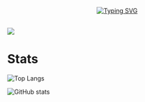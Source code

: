 <p align="center"><a href="https://git.io/typing-svg"><img src="https://readme-typing-svg.demolab.com?font=Fira+Code&weight=600&size=70&duration=3000&pause=1000&color=2C99F7C1&center=true&vCenter=true&width=900&lines=Hello+World;I'm+Super!" alt="Typing SVG" /></a></p>
<br>

<img src="https://komarev.com/ghpvc/?username=Super1115">

# Stats
![Top Langs](https://github-readme-stats.vercel.app/api/top-langs/?username=Super1115&layout=compact)

![GitHub stats](https://github-readme-stats.vercel.app/api?username=Super1115&show_icons=true&theme=transparentz&rank_icon=github)
